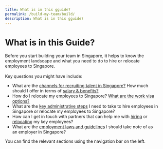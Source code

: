 ```yaml
---
title: What is in this gguide?
permalink: /build-my-team/build/
description: What is in this gguide?
---
```

# What is in this Guide?

Before you start building your team in Singapore, it helps to know the employment landscape and what you need to do to hire or relocate employees to Singapore. <br>
<br>
Key questions you might have include:
* What are the [channels for recruiting talent in Singapore?](/build-team/hire-local-talent/overview/) How much should I offer in terms of [salary &amp; benefits?](/build-my-team/hire-local-talent/salary-benefits/)
* How do I relocate my employees to Singapore? [What are the work visa options?](/build-my-team/relocate/overview/)
* What are the [key administrative steps](/build-my-team/admin/) I need to take to hire employees in Singapore or relocate my employees to Singapore?
* How can I get in touch with partners that can help me with [hiring](/build-my-team/hire-local-talent/portals-agencies/) or [relocating](/build-my-team/relocate-key-employees/prepare-employees-for-move-to-sg/#find-service-providers-to-assist-with-your-employees-relocation) my key employees?
* What are the [employment laws and guidelines](/build-my-team/employment-practices-in-sg/overview/) I should take note of as an employer in Singapore?

You can find the relevant sections using the navigation bar on the left.